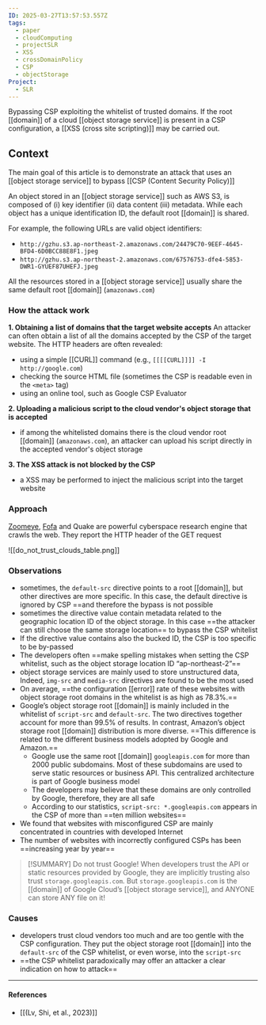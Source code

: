 ```yaml
---
ID: 2025-03-27T13:57:53.557Z
tags:
  - paper
  - cloudComputing
  - projectSLR
  - XSS
  - crossDomainPolicy
  - CSP
  - objectStorage
Project:
  - SLR
---
```

Bypassing CSP exploiting the whitelist of trusted domains. If the root [[domain]] of a cloud [[object storage service]] is present in a CSP configuration, a [[XSS (cross site scripting)]] may be carried out.

## Context

The main goal of this article is to demonstrate an attack that uses an [[object storage service]] to bypass [[CSP (Content Security Policy)]]

An object stored in an [[object storage service]] such as AWS S3, is composed of (i) key identifier (ii) data content (iii) metadata.
While each object has a unique identification ID, the default root [[domain]] is shared.

For example, the following URLs are valid object identifiers:
- `http://gzhu.s3.ap-northeast-2.amazonaws.com/24479C70-9EEF-4645-BFD4-6D0BCC88E8F1.jpeg`
- `http://gzhu.s3.ap-northeast-2.amazonaws.com/67576753-dfe4-5853-DWR1-GYUEF87UHEFJ.jpeg`

All the resources stored in a [[object storage service]] usually share the same default root [[domain]] (`amazonaws.com`)

### How the attack work

**1. Obtaining a list of domains that the target website accepts**
An attacker can often obtain a list of all the domains accepted by the CSP of the target website. The HTTP headers are often revealed:
- using a simple [[CURL]] command (e.g., `[[[[CURL]]]] -I http://google.com`)
- checking the source HTML file (sometimes the CSP is readable even in the `<meta>` tag)
- using an online tool, such as Google CSP Evaluator

**2. Uploading a malicious script to the cloud vendor's object storage that is accepted**
- if among the whitelisted domains there is the cloud vendor root [[domain]] (`amazonaws.com`), an attacker can upload his script directly in the accepted vendor's object storage

**3. The XSS attack is not blocked by the CSP**
- a XSS may be performed to inject the malicious script into the target website

### Approach

[Zoomeye](https://www.zoomeye.ai/), [Fofa](https://en.fofa.info/) and Quake are powerful cyberspace research engine that crawls the web. They report the HTTP header of the GET request

![[do_not_trust_clouds_table.png]]
### Observations

- sometimes, the `default-src` directive points to a root [[domain]], but other directives are more specific. In this case, the default directive is ignored by CSP ==and therefore the bypass is not possible
- sometimes the directive value contain metadata related to the geographic location ID of the object storage. In this case ==the attacker can still choose the same storage location== to bypass the CSP whitelist
- If the directive value contains also the bucked ID, the CSP is too specific to be by-passed
- The developers often ==make spelling mistakes when setting the CSP whitelist, such as the object storage location ID “ap-northeast-2”==
- object storage services are mainly used to store unstructured data, Indeed, `img-src` and `media-src` directives are found to be the most used
- On average, ==the configuration [[error]] rate of these websites with object storage root domains in the whitelist is as high as 78.3%.==
- Google’s object storage root [[domain]] is mainly included in the whitelist of `script-src` and `default-src`. The two directives together account for more than 99.5% of results. In contrast, Amazon’s object storage root [[domain]] distribution is more diverse. ==This difference is related to the different business models adopted by Google and Amazon.==
	- Google use the same root [[domain]] `googleapis.com` for more than 2000 public subdomains. Most of these subdomains are used to serve static resources or business API. This centralized architecture is part of Google business model
	- The developers may believe that these domains are only controlled by Google, therefore, they are all safe
	- According to our statistics, `script-src: *.googleapis.com` appears in the CSP of more than ==ten million websites==
- We found that websites with misconfigured CSP are mainly concentrated in countries with developed Internet
- The number of websites with incorrectly configured CSPs has been ==increasing year by year==

> [!SUMMARY] Do not trust Google!
> When developers trust the API or static resources provided by Google, they are implicitly trusting also trust `storage.googleapis.com`. But `storage.googleapis.com` is the [[domain]] of Google Cloud’s [[object storage service]], and ANYONE can store ANY file on it!

### Causes

- developers trust cloud vendors too much and are too gentle with the CSP configuration. They put the object storage root [[domain]] into the `default-src` of the CSP whitelist, or even worse, into the `script-src`
- ==the CSP whitelist paradoxically may offer an attacker a clear indication on how to attack==

---
#### References
- [[(Lv, Shi, et al., 2023)]]
